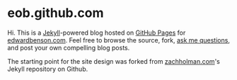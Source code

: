 # eob.github.com

Hi. This is a [Jekyll](http://github.com/mojombo/jekyll)-powered blog hosted on [GitHub Pages](http://pages.github.com/) for [edwardbenson.com](http://edwardbenson.com). Feel free to browse the source, fork, [ask me questions](http://twitter.com/edwardbenson), and post your own compelling blog posts.

The starting point for the site design was forked from [zachholman.com](http://zachholman.com)'s Jekyll repository on Github.

